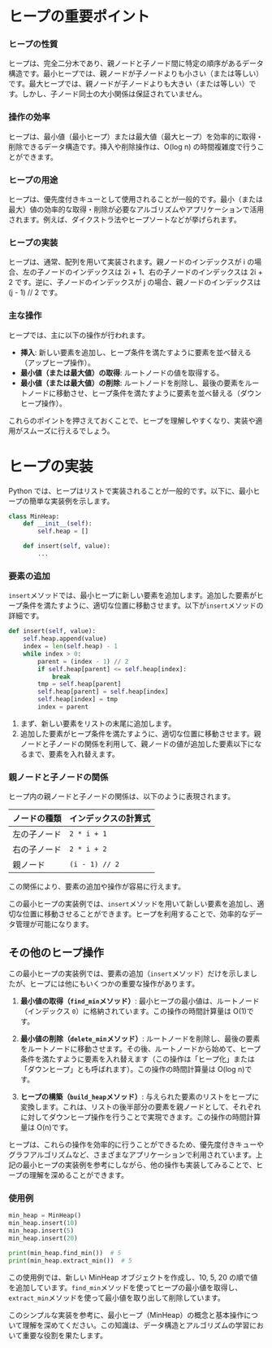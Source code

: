 # ヒープの重要ポイント

### ヒープの性質

ヒープは、完全二分木であり、親ノードと子ノード間に特定の順序があるデータ構造です。最小ヒープでは、親ノードが子ノードよりも小さい（または等しい）です。最大ヒープでは、親ノードが子ノードよりも大きい（または等しい）です。しかし、子ノード同士の大小関係は保証されていません。

### 操作の効率

ヒープは、最小値（最小ヒープ）または最大値（最大ヒープ）を効率的に取得・削除できるデータ構造です。挿入や削除操作は、O(log n) の時間複雑度で行うことができます。

### ヒープの用途

ヒープは、優先度付きキューとして使用されることが一般的です。最小（または最大）値の効率的な取得・削除が必要なアルゴリズムやアプリケーションで活用されます。例えば、ダイクストラ法やヒープソートなどが挙げられます。

### ヒープの実装

ヒープは、通常、配列を用いて実装されます。親ノードのインデックスが i の場合、左の子ノードのインデックスは 2i + 1、右の子ノードのインデックスは 2i + 2 です。逆に、子ノードのインデックスが j の場合、親ノードのインデックスは (j - 1) // 2 です。

### 主な操作

ヒープでは、主に以下の操作が行われます。

- **挿入**: 新しい要素を追加し、ヒープ条件を満たすように要素を並べ替える（アップヒープ操作）。
- **最小値（または最大値）の取得**: ルートノードの値を取得する。
- **最小値（または最大値）の削除**: ルートノードを削除し、最後の要素をルートノードに移動させ、ヒープ条件を満たすように要素を並べ替える（ダウンヒープ操作）。

これらのポイントを押さえておくことで、ヒープを理解しやすくなり、実装や適用がスムーズに行えるでしょう。

# ヒープの実装

Python では、ヒープはリストで実装されることが一般的です。以下に、最小ヒープの簡単な実装例を示します。

```python
class MinHeap:
    def __init__(self):
        self.heap = []

    def insert(self, value):
        ...
```

### 要素の追加

`insert`メソッドでは、最小ヒープに新しい要素を追加します。追加した要素がヒープ条件を満たすように、適切な位置に移動させます。以下が`insert`メソッドの詳細です。

```python
def insert(self, value):
    self.heap.append(value)
    index = len(self.heap) - 1
    while index > 0:
        parent = (index - 1) // 2
        if self.heap[parent] <= self.heap[index]:
            break
        tmp = self.heap[parent]
        self.heap[parent] = self.heap[index]
        self.heap[index] = tmp
        index = parent
```

1. まず、新しい要素をリストの末尾に追加します。
2. 追加した要素がヒープ条件を満たすように、適切な位置に移動させます。親ノードと子ノードの関係を利用して、親ノードの値が追加した要素以下になるまで、要素を入れ替えます。

### 親ノードと子ノードの関係

ヒープ内の親ノードと子ノードの関係は、以下のように表現されます。

| ノードの種類 | インデックスの計算式 |
| ------------ | -------------------- |
| 左の子ノード | `2 * i + 1`          |
| 右の子ノード | `2 * i + 2`          |
| 親ノード     | `(i - 1) // 2`       |

この関係により、要素の追加や操作が容易に行えます。

この最小ヒープの実装例では、`insert`メソッドを用いて新しい要素を追加し、適切な位置に移動させることができます。ヒープを利用することで、効率的なデータ管理が可能になります。

## その他のヒープ操作

この最小ヒープの実装例では、要素の追加（`insert`メソッド）だけを示しましたが、ヒープには他にもいくつかの重要な操作があります。

1. **最小値の取得（`find_min`メソッド）**: 最小ヒープの最小値は、ルートノード（インデックス `0`）に格納されています。この操作の時間計算量は O(1)です。

2. **最小値の削除（`delete_min`メソッド）**: ルートノードを削除し、最後の要素をルートノードに移動させます。その後、ルートノードから始めて、ヒープ条件を満たすように要素を入れ替えます（この操作は「ヒープ化」または「ダウンヒープ」とも呼ばれます）。この操作の時間計算量は O(log n)です。

3. **ヒープの構築（`build_heap`メソッド）**: 与えられた要素のリストをヒープに変換します。これは、リストの後半部分の要素を親ノードとして、それぞれに対してダウンヒープ操作を行うことで実現できます。この操作の時間計算量は O(n)です。

ヒープは、これらの操作を効率的に行うことができるため、優先度付きキューやグラフアルゴリズムなど、さまざまなアプリケーションで利用されています。上記の最小ヒープの実装例を参考にしながら、他の操作も実装してみることで、ヒープの理解を深めることができます。

### 使用例

```python
min_heap = MinHeap()
min_heap.insert(10)
min_heap.insert(5)
min_heap.insert(20)

print(min_heap.find_min())  # 5
print(min_heap.extract_min())  # 5
```

この使用例では、新しい MinHeap オブジェクトを作成し、10, 5, 20 の順で値を追加しています。`find_min`メソッドを使ってヒープの最小値を取得し、`extract_min`メソッドを使って最小値を取り出して削除しています。

このシンプルな実装を参考に、最小ヒープ（MinHeap）の概念と基本操作について理解を深めてください。この知識は、データ構造とアルゴリズムの学習において重要な役割を果たします。
